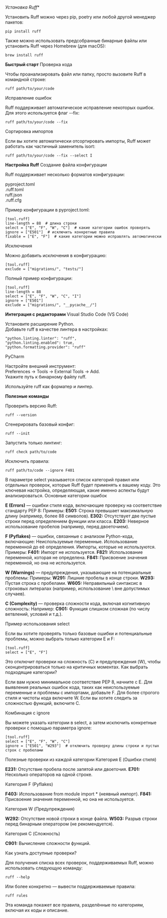 *Установка Ruff**

Установить Ruff можно через pip, poetry или любой другой менеджер пакетов:
```angular2html
pip install ruff
```
Также можно использовать предсобранные бинарные файлы или установить Ruff через Homebrew (для macOS):
```angular2html
brew install ruff
```

**Быстрый старт**
Проверка кода  

Чтобы проанализировать файл или папку, просто вызовите Ruff в командной строке:  
```
ruff path/to/your/code
```
Исправление ошибок

Ruff поддерживает автоматическое исправление некоторых ошибок. Для этого используется флаг --fix:
```
ruff path/to/your/code --fix
```
Сортировка импортов

Если вы хотите автоматически отсортировать импорты, Ruff может работать как частичный заменитель isort:
```
ruff path/to/your/code --fix --select I
```

**Настройка Ruff**
Создание файла конфигурации

Ruff поддерживает несколько форматов конфигурации:  

pyproject.toml  
.ruff.toml  
ruff.json  
.ruff.cfg  

Пример конфигурации в pyproject.toml:
```
[tool.ruff]
line-length = 88  # длина строки
select = ["E", "F", "W", "C"]  # какие категории ошибок проверять
ignore = ["E501"]  # исключить конкретные правила
fixable = ["E", "F"]  # какие категории можно исправлять автоматически
```
Исключения

Можно добавить исключения в конфигурацию:
```
[tool.ruff]
exclude = ["migrations/", "tests/"]
```
Полный пример конфигурации:
```
[tool.ruff]
line-length = 88
select = ["E", "F", "W", "C", "I"]
ignore = ["E501"]
exclude = ["migrations/", "__pycache__/"]
```
**Интеграция с редакторами**
Visual Studio Code (VS Code)  

Установите расширение Python.  
Добавьте ruff в качестве линтера в настройках:
```angular2html
"python.linting.linter": "ruff",
"python.linting.enabled": true,
"python.formatting.provider": "ruff"
```

PyCharm  

Настройте внешний инструмент:  
Preferences → Tools → External Tools → Add.  
Укажите путь к бинарному файлу ruff.  

Используйте ruff как форматер и линтер.


**Полезные команды**

Проверить версию Ruff:
```
ruff --version
```
Сгенерировать базовый конфиг:
```
ruff --init
```
Запустить только линтинг:
```
ruff check path/to/code
```
Исключить правила:
```
ruff path/to/code --ignore F401
```

В параметре select указывается список категорий правил или отдельных проверок, которые Ruff будет применять к вашему коду. Это ключевая настройка, определяющая, какие именно аспекты будут анализироваться.
Основные категории ошибок  

**E (Errors)** — ошибки стиля кода, включающие проверку на соответствие стандарту PEP 8:
Примеры:
**E501:** Строка превышает максимальную длину (например, более 88 символов).
**E302:** Отсутствует две пустые строки перед определением функции или класса.
**E203:** Неверное использование пробелов (например, перед двоеточием).

**F (Pyflakes)** — ошибки, связанные с анализом Python-кода, включающие:
Неиспользуемые переменные.
Использование переменной до её определения.
Импорты, которые не используются.
Примеры:
**F401:** Импорт не используется.
**F821:** Использование переменной, которая не определена.
**F841:** Присвоение значения переменной, но она не используется.

**W (Warnings)** — предупреждения, указывающие на потенциальные проблемы:
Примеры:
**W291:** Лишние пробелы в конце строки.
**W293:** Пустая строка с пробелами.
**W605:** Неправильный синтаксис в строковых литералах (например, использование \ вне допустимых случаев).

**C (Complexity)** — проверка сложности кода, включая когнитивную сложность:
Например:
**C901:** Функция слишком сложная (по числу ветвлений, условий и т.д.).

Пример использования select

Если вы хотите проверять только базовые ошибки и потенциальные проблемы, можно выбрать только категории E и F:
```
[tool.ruff]
select = ["E", "F"]
```
Это отключит проверки на сложность (C) и предупреждения (W), чтобы сконцентрироваться только на критичных моментах.
Как выбрать подходящие категории?

Если вам нужно минимальное соответствие PEP 8, начните с E.
Для выявления реальных ошибок кода, таких как неиспользуемые переменные и проблемы с импортами, добавьте F.
Для более строгого стиля и чистоты кода включите W.
Если вы хотите следить за сложностью функций, включите C.

Комбинация с ignore

Вы можете указать категории в select, а затем исключить конкретные проверки с помощью параметра ignore:
```
[tool.ruff]
select = ["E", "F", "W", "C"]
ignore = ["E501", "W293"]  # отключить проверку длины строки и пустых строк с пробелами
```
Полезные проверки из каждой категории
Категория E (Ошибки стиля)

**E231:** Отсутствие пробела после запятой или двоеточия.
**E701:** Несколько операторов на одной строке.

Категория F (Pyflakes)

**F403:** Использование from module import * (неявный импорт).
**F841:** Присвоение значения переменной, но она не используется.

Категория W (Предупреждения)

**W292:** Отсутствие новой строки в конце файла.
**W503:** Разрыв строки перед бинарным оператором (не рекомендуется).

Категория C (Сложность)

**C901:** Вычисление сложности функций.

Как узнать доступные проверки?

Для получения списка всех проверок, поддерживаемых Ruff, можно использовать следующую команду:
```
ruff --help
```
Или более конкретно — вывести поддерживаемые правила:
```
ruff rules
```
Эта команда покажет все правила, разделённые по категориям, включая их коды и описание.

